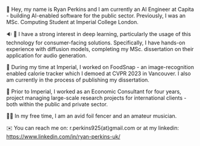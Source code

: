 :wave: Hey, my name is Ryan Perkins and I am currently an AI Engineer at Capita - building AI-enabled software for the public sector. Previously, I was an MSc. Computing Student at Imperial College London.

:sound: :microscope: I have a strong interest in deep learning, particularly the usage of this technology for consumer-facing solutions. Specifically, I have hands-on experience with diffusion models, completing my MSc. dissertation on their application for audio generation.

:shallow_pan_of_food: During my time at Imperial, I worked on FoodSnap - an image-recognition enabled calorie tracker which I demoed at CVPR 2023 in Vancouver. I also am currently in the process of publishing my dissertation.

:newspaper: Prior to Imperial, I worked as an Economic Consultant for four years, project managing large-scale research projects for international clients - both within the public and private sector.

:guitar::person_fencing: In my free time, I am an avid foil fencer and an amateur musician.

:envelope: You can reach me on: r.perkins925(at)gmail.com or at my linkedin: https://www.linkedin.com/in/ryan-perkins-uk/
